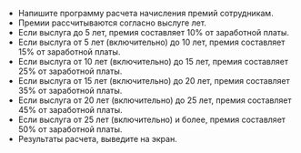 ﻿+ Напишите программу расчета начисления премий сотрудникам. 
+ Премии рассчитываются согласно выслуге лет. 
+ Если выслуга до 5 лет, премия составляет 10% от заработной платы.  
+ Если выслуга от 5 лет (включительно) до 10 лет, премия составляет 15% от заработной платы.  
+ Если выслуга от 10 лет (включительно) до 15 лет, премия составляет 25% от заработной платы.  
+ Если выслуга от 15 лет (включительно) до 20 лет, премия составляет 35% от заработной платы.  
+ Если выслуга от 20 лет (включительно) до 25 лет, премия составляет 45% от заработной платы. 
+ Если выслуга от 25 лет (включительно) и более, премия составляет 50% от заработной платы.  
+ Результаты расчета, выведите на экран. 
